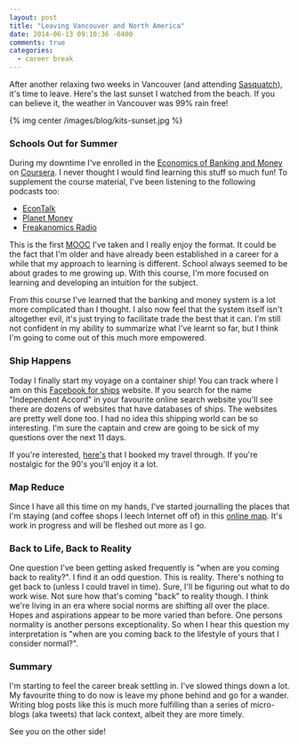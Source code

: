 ```yaml
---
layout: post
title: "Leaving Vancouver and North America"
date: 2014-06-13 09:10:36 -0400
comments: true
categories:
  - career break
---
```

After another relaxing two weeks in Vancouver (and attending [Sasquatch][sasquatch]), it's time to leave. Here's the
last sunset I watched from the beach. If you can believe it, the weather in Vancouver was 99% rain free!

{% img center /images/blog/kits-sunset.jpg %}

### Schools Out for Summer

During my downtime I've enrolled in the [Economics of Banking and Money][course] on [Coursera][coursera]. I never
thought I would find learning this stuff so much fun! To supplement the course material, I've been listening to the
following podcasts too:

* [EconTalk][econtalk]
* [Planet Money][planet-money]
* [Freakanomics Radio][freakanomics-radio]

This is the first [MOOC][mooc] I've taken and I really enjoy the format. It could be the fact that I'm older and have
already been established in a career for a while that my approach to learning is different. School always seemed to be
about grades to me growing up. With this course, I'm more focused on learning and developing an intuition for the
subject.

From this course I've learned that the banking and money system is a lot more complicated than I thought. I also now
feel that the system itself isn't altogether evil, it's just trying to facilitate trade the best that it can. I'm still
not confident in my ability to summarize what I've learnt so far, but I think I'm going to come out of this much more
empowered.

### Ship Happens

Today I finally start my voyage on a container ship! You can track where I am on this [Facebook for ships][marinetraffic]
website. If you search for the name "Independent Accord" in your favourite online search website
you'll see there are dozens of websites that have databases of ships. The websites are pretty well done too. I had no
idea this shipping world can be so interesting. I'm sure the captain and crew are going to be sick of my questions over
the next 11 days.

If you're interested, [here's][cruise-website] that I booked my travel through. If you're nostalgic for the 90's you'll
enjoy it a lot.

### Map Reduce

Since I have all this time on my hands, I've started journalling the places that I'm staying (and coffee shops I leech
Internet off of) in this [online map][map]. It's work in progress and will be fleshed out more as I go.

### Back to Life, Back to Reality

One question I've been getting asked frequently is "when are you coming back to reality?". I find it an odd question.
This is reality. There's nothing to get back to (unless I could travel in time). Sure, I'll be figuring out what to do
work wise. Not sure how that's coming "back" to reality though. I think we're living in an era where social norms are
shifting all over the place. Hopes and aspirations appear to be more varied than before. One persons normality is
another persons exceptionality. So when I hear this question my interpretation is "when are you coming back to the
lifestyle of yours that I consider normal?".

### Summary

I'm starting to feel the career break settling in. I've slowed things down a lot. My favourite thing to do now is leave
my phone behind and go for a wander. Writing blog posts like this is much more fulfilling than a series of micro-blogs
(aka tweets) that lack context, albeit they are more timely.

See you on the other side!

[sasquatch]: http://www.sasquatchfestival.com/
[course]: https://www.coursera.org/course/money
[coursera]: https://www.coursera.org
[econtalk]: http://www.econtalk.org/
[planet-money]: http://www.npr.org/blogs/money/
[freakanomics-radio]: http://freakonomics.com/radio/
[mooc]: https://en.wikipedia.org/wiki/Massive_open_online_course
[marinetraffic]: http://www.marinetraffic.com/ais/details/ships/636091353/vessel:INDEPENDENT_ACCORD
[map]: https://mapsengine.google.com/map/edit?mid=znoHAqfzfPKU.k2lUp8fKHDCg
[cruise-website]: http://www.cruisepeople.co.uk/
